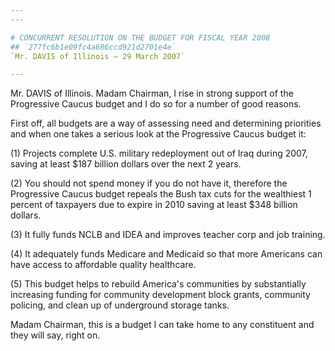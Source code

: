 ```yaml
---
---

# CONCURRENT RESOLUTION ON THE BUDGET FOR FISCAL YEAR 2008
## `277fc6b1e09fc4a686ccd921d2701e4e`
`Mr. DAVIS of Illinois — 29 March 2007`

---
```



Mr. DAVIS of Illinois. Madam Chairman, I rise in strong support of 
the Progressive Caucus budget and I do so for a number of good reasons.

First off, all budgets are a way of assessing need and determining 
priorities and when one takes a serious look at the Progressive Caucus 
budget it:

(1) Projects complete U.S. military redeployment out of Iraq during 
2007, saving at least $187 billion dollars over the next 2 years.

(2) You should not spend money if you do not have it, therefore the 
Progressive Caucus budget repeals the Bush tax cuts for the wealthiest 
1 percent of taxpayers due to expire in 2010 saving at least $348 
billion dollars.

(3) It fully funds NCLB and IDEA and improves teacher corp and job 
training.

(4) It adequately funds Medicare and Medicaid so that more Americans 
can have access to affordable quality healthcare.

(5) This budget helps to rebuild America's communities by 
substantially increasing funding for community development block 
grants, community policing, and clean up of underground storage tanks.

Madam Chairman, this is a budget I can take home to any constituent 
and they will say, right on.